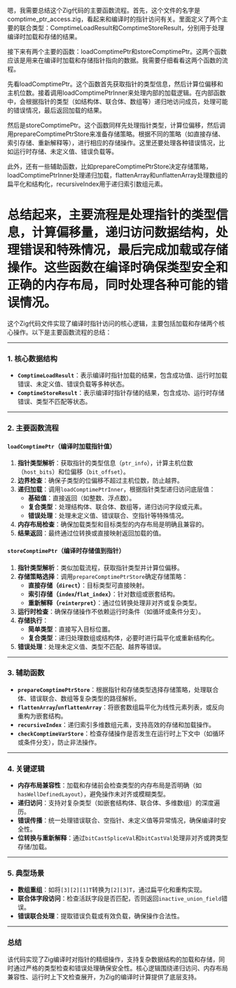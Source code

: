 嗯，我需要总结这个Zig代码的主要函数流程。首先，这个文件的名字是comptime_ptr_access.zig，看起来和编译时的指针访问有关。里面定义了两个主要的联合类型：ComptimeLoadResult和ComptimeStoreResult，分别用于处理编译时加载和存储的结果。

接下来有两个主要的函数：loadComptimePtr和storeComptimePtr。这两个函数应该是用来在编译时加载和存储指针指向的数据。我需要仔细看看这两个函数的流程。

先看loadComptimePtr。这个函数首先获取指针的类型信息，然后计算位偏移和主机位数。接着调用loadComptimePtrInner来处理内部的加载逻辑。在内部函数中，会根据指针的类型（如结构体、联合体、数组等）递归地访问成员，处理可能的错误情况，最后返回加载的结果。

然后是storeComptimePtr。这个函数同样先处理指针类型，计算位偏移，然后调用prepareComptimePtrStore来准备存储策略。根据不同的策略（如直接存储、索引存储、重新解释等），进行相应的存储操作。这里还要处理各种错误情况，比如运行时存储、未定义值、错误负载等。

此外，还有一些辅助函数，比如prepareComptimePtrStore决定存储策略，loadComptimePtrInner处理递归加载，flattenArray和unflattenArray处理数组的扁平化和结构化，recursiveIndex用于递归索引数组元素。

总结起来，主要流程是处理指针的类型信息，计算偏移量，递归访问数据结构，处理错误和特殊情况，最后完成加载或存储操作。这些函数在编译时确保类型安全和正确的内存布局，同时处理各种可能的错误情况。
================================================
这个Zig代码文件实现了编译时指针访问的核心逻辑，主要包括加载和存储两个核心操作。以下是主要函数流程的总结：

---

### **1. 核心数据结构**
- **`ComptimeLoadResult`**：表示编译时指针加载的结果，包含成功值、运行时加载错误、未定义值、错误负载等多种状态。
- **`ComptimeStoreResult`**：表示编译时指针存储的结果，包含成功、运行时存储错误、类型不匹配等状态。

---

### **2. 主要函数流程**
#### **`loadComptimePtr`（编译时加载指针值）**
1. **指针类型解析**：获取指针的类型信息（`ptr_info`），计算主机位数（`host_bits`）和位偏移（`bit_offset`）。
2. **边界检查**：确保子类型的位偏移不超过主机位数，防止越界。
3. **递归加载**：调用`loadComptimePtrInner`，根据指针类型递归访问底层值：
   - **基础值**：直接返回（如整数、浮点数）。
   - **复合类型**：处理结构体、联合体、数组等，递归访问字段或元素。
   - **错误处理**：处理未定义值、错误联合、空指针等特殊情况。
4. **内存布局检查**：确保加载类型和目标类型的内存布局是明确且兼容的。
5. **结果返回**：最终通过位转换或直接映射返回加载的值。

#### **`storeComptimePtr`（编译时存储值到指针）**
1. **指针类型解析**：类似加载流程，获取指针类型并计算位偏移。
2. **存储策略选择**：调用`prepareComptimePtrStore`确定存储策略：
   - **直接存储（`direct`）**：目标类型可直接映射。
   - **索引存储（`index`/`flat_index`）**：针对数组或嵌套结构。
   - **重新解释（`reinterpret`）**：通过位转换处理非对齐或复杂类型。
3. **运行时检查**：确保存储操作不依赖运行时条件（如循环或条件分支）。
4. **存储执行**：
   - **简单类型**：直接写入目标位置。
   - **复合类型**：递归处理数组或结构体，必要时进行扁平化或重新结构化。
5. **错误处理**：处理未定义值、类型不匹配、越界等错误。

---

### **3. 辅助函数**
- **`prepareComptimePtrStore`**：根据指针和存储类型选择存储策略，处理联合体、错误联合、数组等复杂类型的路径解析。
- **`flattenArray`/`unflattenArray`**：将嵌套数组扁平化为线性元素列表，或反向重构为嵌套结构。
- **`recursiveIndex`**：递归索引多维数组元素，支持高效的存储和加载操作。
- **`checkComptimeVarStore`**：检查存储操作是否发生在运行时上下文中（如循环或条件分支），防止非法操作。

---

### **4. 关键逻辑**
- **内存布局兼容性**：加载和存储前会检查类型的内存布局是否明确（如`hasWellDefinedLayout`），避免操作未对齐或模糊类型。
- **递归访问**：支持对复杂类型（如嵌套结构体、联合体、多维数组）的深度遍历。
- **错误传播**：统一处理错误联合、空指针、未定义值等异常情况，确保编译时安全性。
- **位转换与重新解释**：通过`bitCastSpliceVal`和`bitCastVal`处理非对齐或跨类型存储/加载。

---

### **5. 典型场景**
- **数组重组**：如将`[3][2][1]T`转换为`[2][3]T`，通过扁平化和重构实现。
- **联合体字段访问**：检查活跃字段是否匹配，否则返回`inactive_union_field`错误。
- **错误联合处理**：提取错误负载或有效负载，确保操作合法性。

---

### **总结**
该代码实现了Zig编译时对指针的精细操作，支持复杂数据结构的加载和存储，同时通过严格的类型检查和错误处理确保安全性。核心逻辑围绕递归访问、内存布局兼容性、运行时上下文检查展开，为Zig的编译时计算提供了底层支持。